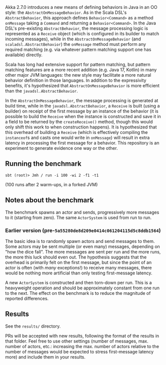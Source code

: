Akka 2.7.0 introduces a new means of defining behaviors in Java in an OO style: the `AbstractOnMessageBehavior`.  As in the Scala DSL's `AbstractBehavior`,
this approach defines `Behavior<Command>` as a method `onMessage` taking a `Command` and returning a `Behavior<Command>`.  In the Java DSL's pre-existing
`AbstractBehavior`, the message processing logic is represented as a `Receive` object (which is configured in its builder to match incoming messages), while
in the `AbstractOnMessageBehavior` (and `scaladsl.AbstractBehavior`) the `onMessage` method must perform any required matching (e.g. via whatever pattern
matching support one has available) directly.

Scala has long had extensive support for pattern matching, but pattern matching features are a more recent addition (e.g. Java 17, Kotlin) in many other
major JVM languages: the new style may facilitate a more natural behavior definition in those languages.  In addition to the expressivity benefits, it's
hypothesized that `AbstractOnMessageBehavior` is more efficient than the `javadsl.AbstractBehavior`.

In the `AbstractOnMessageBehavior`, the message processing is generated at build time, while in the `javadsl.AbstractBehavior`, a `Receive` is built (using
a builder) on receipt of the first message by an instance of the behavior (it is possible to build the `Receive` when the instance is constructed and save it
in a field to be returned by the `createReceive()` method, though this would only shift this work to when construction happens).  It is hypothesized that
this overhead of building a `Receive` (which is effectively compiling the `instanceof`s and casts one would write in `onMessage`) will result in extra latency
in processing the first message for a behavior.  This repository is an experiment to generate evidence one way or the other.

## Running the benchmark

```
sbt (root)> Jmh / run -i 100 -wi 2 -f1 -t1
```

(100 runs after 2 warm-ups, in a forked JVM)

## Notes about the benchmark

The benchmark spawns an actor and sends, progressively more messages to it (starting from zero).  The same `ActorSystem` is used from run to run.

### Earlier version (pre-`5a55280de8d209e0414c061204115d5c8ddb1564`)
The basic idea is to randomly spawn actors and send messages to them.  Some actors may be sent multiple (or even many) messages, depending on "how the dice fall".
The more messages are sent per run and the more runs, the more this luck should even out.  The hypothesis suggests that the overhead is primarily felt on the
first message, but since the point of an actor is often (with _many_ exceptions!) to receive many messages, there would be nothing more artificial than only
testing first-message latency.

A new `ActorSystem` is constructed and then torn-down per run.  This is a heavyweight operation and should be approximately constant from one run to the next.  The
effect on the benchmark is to reduce the magnitude of reported differences.

## Results

See the `results/` directory.

PRs will be accepted with new results, following the format of the results in that folder.  Feel free to use other settings (number of messages, max. number of actors,
etc.: increasing the max. number of actors relative to the number of messages would be expected to stress first-message latency more) and include them in your results.
